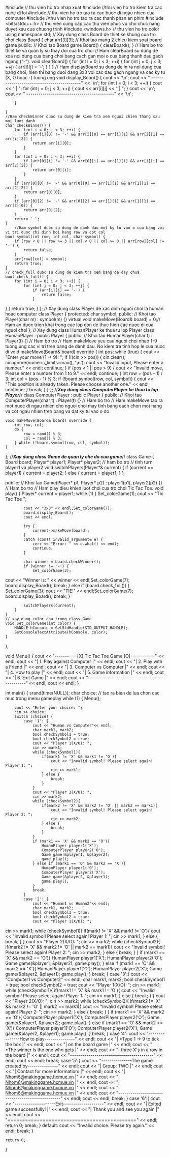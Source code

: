 #include <iostream> // thu vien ho tro nhap xuat 
#include <stdexcept> //thu vien ho tro kiem tra cac nuoc di loi 
#include <ctime> // thu vien ho tro tao ra cac buoc di ngau nhien cua computer
#include <cstdlib> //thu vien ho tro tao ra cac thanh phan an phim 
#include <bits/stdc++.h> // thu vien cung cap cac thu vien phuc vu cho chuc nang duyet xau cua chuong trinh
#include <windows.h> // thu vien ho tro color
using namespace std;
// Xay dung class Board de thiet ke khung cua tro choi
class Board {
    char arr[3][3]; // Khoi tao mang 2 chieu kiem soat board game
public:
	// Khoi tao Board game
    Board() {
        clearBoard();
    }
    // Ham bo tro thiet ke va quan ly su thay doi cua tro choi
    // Ham clearBoard su dung de xoa noi dung cua bang choi bang cach gan moi o cua bang thanh dau gach ngang (“-”). 
    void clearBoard() {
        for (int i = 0; i < 3; ++i) {
            for (int j = 0; j < 3; ++j) {
                arr[i][j] = '-';
            }
        }
    }
    // Ham displayBoard su dung de in ra noi dung cua bang choi, hien thi bang duoi dang 3x3 voi cac dau gach ngang va cac ky tu (X, O hoac -) tuong ung
    void display_Board() {
    	cout << '\n';
    	cout << "  -------------------------------------------" << '\n';
    	for (int i = 0; i < 3; ++i) {
        	cout << "  | ";
        	for (int j = 0; j < 3; ++j) {
            	cout << arr[i][j] << "           | ";
        	}
        	cout << '\n';
        	cout << "  -------------------------------------------" << '\n';
        	           
    	}
    	
	}
	//Ham checkWinner duoc su dung de kiem tra xem nguoi chien thang sau moi luot danh
    char checkWinner() {
        for (int i = 0; i < 3; ++i) {
            if (arr[i][0] != '-' && arr[i][0] == arr[i][1] && arr[i][1] == arr[i][2]) {
                return arr[i][0];
            }
        }
        for (int i = 0; i < 3; ++i) {
            if (arr[0][i] != '-' && arr[0][i] == arr[1][i] && arr[1][i] == arr[2][i]) {
                return arr[0][i];
            }
        }
        if (arr[0][0] != '-' && arr[0][0] == arr[1][1] && arr[1][1] == arr[2][2]) {
            return arr[0][0];
        }
        if (arr[0][2] != '-' && arr[0][2] == arr[1][1] && arr[1][1] == arr[2][0]) {
            return arr[0][2];
        }
        return '-';
    }
    	//Ham symbol duoc su dung de danh dau mot ky tu vao o cua bang voi vi tri duoc chi dinh boi hang row va cot col
    bool symbol(int row, int col, char symbol) {
        if (row < 0 || row >= 3 || col < 0 || col >= 3 || arr[row][col] != '-') {
            return false;
        }
        arr[row][col] = symbol;
        return true;
    }
	// check_full duoc su dung de kiem tra xem bang da day chua
    bool check_full() {
        for (int i = 0; i < 3; ++i) {
            for (int j = 0; j < 3; ++j) {
                if (arr[i][j] == '-') {
                    return false;
                }
}
        }
        return true;
    }
};
// Xay dung class Player de xac dinh nguoi choi la human hoac computer
class Player {
protected:
    char symbol;
public:
	// Khoi tao
    Player(char m) : symbol(m) {} 
    virtual void makeMove(Board& board) = 0;// Ham ao duoc trien khai trong cac lop con de thuc hien cac nuoc di cua nguoi choi
};
// Xay dung class HumanPlayer ke thua tu lop Player
class HumanPlayer : public Player {
public:
	// Khoi tao
    HumanPlayer(char t) : Player(t) {}
    // Ham bo tro
    //  Ham makeMove yeu cau nguoi choi nhap 1-9 tuong ung cac vi tri tren bang de danh dau. No kiem tra tinh hop le cua nuoc di 
    void makeMove(Board& board) override { 
        int pos;
        while (true) {
        cout << "Enter your move (1 -> 9): ";
        if (!(cin >> pos)) { 
            cin.clear(); 
            cin.ignore(numeric_limits<streamsize>::max(), '\n'); 
            cout << "Invalid input, Please enter a number." << endl;
            continue; 
        }
        if (pos < 1 || pos > 9) { 
            cout << "Invalid move, Please enter a number from 1 to 9." << endl;
            continue; 
        }
        int row = (pos - 1) / 3;
        int col = (pos - 1) % 3;
        if (!board.symbol(row, col, symbol)) { 
          	cout << "This position is already taken. Please choose another one." << endl;
            continue; 
        }
        	break; 
    	}
    }
};
//***Xay dung class ComputerPlayer ke thua tu lop Player***//
class ComputerPlayer : public Player {
public:
	// Khoi tao
    ComputerPlayer(char t) : Player(t) {}
    // Ham bo tro
    // Ham makeMove tao ra mot nuoc di ngau nhien cho nguoi choi may tinh bang cach chon mot hang va cot ngau nhien tren bang va dat ky tu vao o do
	 
    void makeMove(Board& board) override {
        int row, col;
        do {
            row = rand() % 3;
            col = rand() % 3;
        } while (!board.symbol(row, col, symbol));
    }
};
//***Xay dung class Game de quan ly che do cua game***//
class Game {
    Board board;
    Player* player1;
    Player* player2;
    // ham bo tro 
    // tinh turn player1 va player2
    void switchPlayers(Player*& current) {
        if (current == player1) {
            current = player2;
        } else {
            current = player1;
        }
    }

public:
	// Khoi tao
    Game(Player* p1, Player* p2) : player1(p1), player2(p2) {}
	// Ham bo tro
	// Ham play dieu khien luot choi cua tro choi Tic Tac Toe.
    void play() {
        Player* current = player1;
        while (1) {
        	Set_colorGame(1);
            cout << "Tic Tac Toe ";
			
			cout << "3x3" << endl;Set_colorGame(7);
            board.display_Board();
            cout << endl;

            try {
                current->makeMove(board);
			} 
			catch (const invalid_argument& e) {
                cerr << "Error: " << e.what() << endl;
                continue;
            }

            char winner = board.checkWinner();
            if (winner != '-') {
            	Set_colorGame(3);
cout << "Winner is: " << winner << endl;Set_colorGame(7);
                board.display_Board();
                break;
            } else if (board.check_full()) {
            	Set_colorGame(3);
                cout << "TIE!" << endl;Set_colorGame(7);
                board.display_Board(); 
                break;
            }
			
            switchPlayers(current);
        }
    }
    // xay dung color chu trong class Game
    void Set_colorGame(int color) {
    	HANDLE hConsole = GetStdHandle(STD_OUTPUT_HANDLE);
    	SetConsoleTextAttribute(hConsole, color);
	}
};

void Menu() {
    cout << "-----------[X] Tic Tac Toe Game [O]------------" << endl;
    cout << "|           1. Play against Computer          |" << endl;
    cout << "|           2. Play with a Friend             |" << endl;
    cout << "|           3. Computer vs Computer           |" << endl;
    cout << "|           4. How to play                    |" << endl;
    cout << "|           5. Game information               |" << endl;
    cout << "|           6. Exit Game                      |" << endl;
    cout << "-----------------------------------------------" << endl;
    cout << endl;
}

int main() {
    srand(time(NULL));
    char choice; // tao ra bien de lua chon cac muc trong menu gameplay
    while (1) {
    	Menu();
    	
        cout << "Enter your choice: ";
        cin >> choice;
        switch (choice) {
            case '1': {
            	cout << "Human vs Computer"<< endl;
            	char mark1, mark2;
            	bool checkSymbol1 = true;
            	bool checkSymbol2 = true;
				cout << "Player 1(X/O): ";
				cin >> mark1;
            	while (checkSymbol1){
            		if(mark1 != 'X' && mark1 != 'O'){
            			cout << "Invalid symbol! Please select again! Player 1: ";
            			cin >> mark1;
					} else {
						break;
					} 
				}
				cout << "Player 2(X/O): ";
				cin >> mark2;
				while (checkSymbol2){
            		if(mark2 != 'X' && mark2 != 'O' || mark2 == mark1){
            			cout << "Invalid symbol! Please select again! Player 2: ";
            			cin >> mark2;
					} else {
						break;
					} 
				}
            	if (mark1 == 'X' && mark2 == 'O'){
            		HumanPlayer player1('X');
                	ComputerPlayer player2('O');
                	Game game(&player1, &player2);
                	game.play();
				} else if (mark1 == 'O' && mark2 == 'X'){
					HumanPlayer player1('O');
                	ComputerPlayer player2('X');
                	Game game(&player2, &player1);
                	game.play();
				} 
                break;
            }
            case '2': {
            	cout << "Human1 vs Human2"<< endl;
                char mark1, mark2;
            	bool checkSymbol1 = true;
            	bool checkSymbol2 = true;
				cout << "Player 1(X/O): ";
cin >> mark1;
            	while (checkSymbol1){
            		if(mark1 != 'X' && mark1 != 'O'){
            			cout << "Invalid symbol! Please select again! Player 1: ";
cin >> mark1;
					} else {
						break;
					} 
				}
				cout << "Player 2(X/O): ";
				cin >> mark2;
				while (checkSymbol2){
            		if(mark2 != 'X' && mark2 != 'O' || mark2 == mark1){
            			cout << "Invalid symbol! Please select again! Player 2: ";
            			cin >> mark2;
					} else {
						break;
					} 
				}
            	if (mark1 == 'X' && mark2 == 'O'){
            		HumanPlayer player1('X');
                	HumanPlayer player2('O');
                	Game game(&player1, &player2);
                	game.play();
				} else if (mark1 == 'O' && mark2 == 'X'){
					HumanPlayer player1('O');
                	HumanPlayer player2('X');
                	Game game(&player2, &player1);
                	game.play();
				} 
                break;
            }
            case '3':{
            	cout << "Computer1 vs Computer2" << endl;
            	char mark1, mark2;
            	bool checkSymbol1 = true;
            	bool checkSymbol2 = true;
				cout << "Player 1(X/O): ";
				cin >> mark1;
            	while (checkSymbol1){
            		if(mark1 != 'X' && mark1 != 'O'){
            			cout << "Invalid symbol! Please select again! Player 1: ";
            			cin >> mark1;
					} else {
						break;
					} 
				}
				cout << "Player 2(X/O): ";
				cin >> mark2;
				while (checkSymbol2){
            		if(mark2 != 'X' && mark2 != 'O' || mark2 == mark1){
            			cout << "Invalid symbol! Please select again! Player 2: ";
            			cin >> mark2;
					} else {
						break;
					} 
				}
            	if (mark1 == 'X' && mark2 == 'O'){
            		ComputerPlayer player1('X');
                	ComputerPlayer player2('O');
                	Game game(&player1, &player2);
                	game.play();
				} else if (mark1 == 'O' && mark2 == 'X'){
					ComputerPlayer player1('O');
                	ComputerPlayer player2('X');
                	Game game(&player2, &player1);
                	game.play();
				} 
				break;
			}
            case '4':
                cout << "---------------How to play---------------" << endl;
            	cout << "|     *Type 1 -> 9 to tick the box      |" << endl;
            	cout << "|           on the board game           |" << endl;
            	cout << "|     *The winner is the one who gets   |" << endl;
            	cout << "|    three X's in a row in the board    |" << endl;
            	cout << "-----------------------------------------" << endl;
            	cout << endl;
                break;
            case '5':{
				cout << "---------------The game created by---------------" << endl;
            	cout << "|                Group: TWO                     |" << endl;
            	cout << "|         Contact for more information:         |" << endl;
                cout << "|           Nhom6@makinggame.hcmue.vn           |" << endl;
            	cout << "|           Nhom6@makinggame.hcmue.vn           |" << endl;
cout << "|           Nhom6@makinggame.hcmue.vn           |" << endl;
            	cout << "|           Nhom6@makinggame.hcmue.vn           |" << endl;
            	cout << "-------------------------------------------------" << endl;
            	cout << endl;
            	break;
			}
            case '6':{
            	cout << "--------------------Exit--------------------" << endl;
            	cout << "|         Exited game successfully!        |" << endl;
                cout << "|         Thank you and see you again      |" << endl;
                cout << "============================================" << endl;
                return 0;
				break;
			}
            default:
            	cout << "Invalid choice. Please try again." << endl;
                break;
        }
    

    return 0;
}
